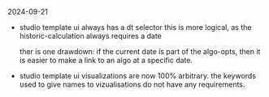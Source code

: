 



2024-09-21

- studio template ui always has a dt selector
  this is more logical, as the historic-calculation always requires a date

  ther is one drawdown: if the current date is part of the algo-opts, 
  then it is easier to make a link to an algo at a specific date.


- studio template ui visualizations are now 100% arbitrary.
  the keywords used to give names to vizualisations do not have any requirements.

